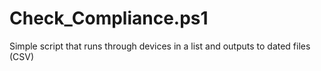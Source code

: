 # Check_Compliance.ps1
Simple script that runs through devices in a list and outputs to dated files (CSV)

